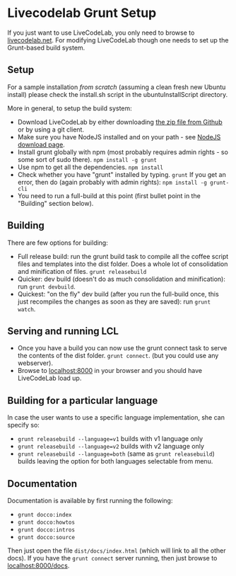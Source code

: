 Livecodelab Grunt Setup
=====================

If you just want to use LiveCodeLab, you only need to browse to [livecodelab.net](http://livecodelab.net).
For modifying LiveCodeLab though one needs to set up the Grunt-based build system.

Setup
-----

For a sample installation *from scratch* (assuming a clean fresh new Ubuntu install) please check the install.sh script in the ubuntuInstallScript directory.

More in general, to setup the build system:

 * Download LiveCodeLab by either downloading [the zip file from Github](https://github.com/davidedc/livecodelab/archive/master.zip) or by using a git client.
 * Make sure you have NodeJS installed and on your path - see [NodeJS download page](http://nodejs.org/download/).
 * Install grunt globally with npm (most probably requires admin rights - so some sort of sudo there).
   `npm install -g grunt`
 * Use npm to get all the dependencies.
   `npm install`
 * Check whether you have "grunt" installed by typing.
   `grunt`
   If you get an error, then do (again probably with admin rights):
   `npm install -g grunt-cli`
 * You need to run a full-build at this point (first bullet point in the "Building" section below).

Building
--------------

There are few options for building:

 * Full release build: run the grunt build task to compile all the coffee script files and templates into the dist folder. Does a whole lot of consolidation and minification of files.
   `grunt releasebuild`
 * Quicker: dev build (doesn't do as much consolidation and minification): run `grunt devbuild`.
 * Quickest: "on the fly" dev build (after you run the full-build once, this just recompiles the changes as soon as they are saved): run `grunt watch`.

Serving and running LCL
--------------

 * Once you have a build you can now use the grunt connect task to serve the contents of the dist folder.
   `grunt connect`. (but you could use any webserver).
 * Browse to [localhost:8000](http://localhost:8000/) in your browser and you should have
   LiveCodeLab load up.

Building for a particular language
--------------

In case the user wants to use a specific language implementation, she can specify so:
 * `grunt releasebuild --language=v1` builds with v1 language only
 * `grunt releasebuild --language=v2` builds with v2 language only
 * `grunt releasebuild --language=both` (same as `grunt releasebuild`) builds leaving the option for both languages selectable from menu.

Documentation
-------------

Documentation is available by first running the following:

 * `grunt docco:index`
 * `grunt docco:howtos`
 * `grunt docco:intros`
 * `grunt docco:source`

Then just open the file `dist/docs/index.html` (which will link to all the other docs).
If you have the `grunt connect` server running, then just browse to  [localhost:8000/docs](http://localhost:8000/docs).

